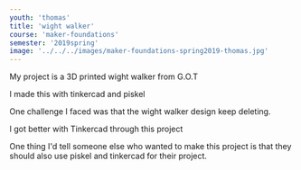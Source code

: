 ```yaml
---
youth: 'thomas'
title: 'wight walker'
course: 'maker-foundations'
semester: '2019spring'
image: '../../../images/maker-foundations-spring2019-thomas.jpg'
---
```


My project is a 3D printed wight walker from G.O.T 

I made this with tinkercad and piskel

One challenge I faced was that the wight walker design keep deleting. 

I got better with Tinkercad through this project  

One thing I'd tell someone else who wanted to make this project is that they should also use piskel and tinkercad for their project.
